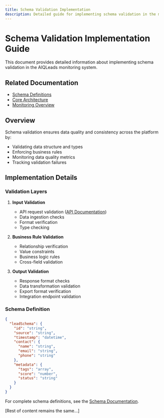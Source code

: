 ```yaml
---
title: Schema Validation Implementation
description: Detailed guide for implementing schema validation in the monitoring system
---
```


# Schema Validation Implementation Guide

This document provides detailed information about implementing schema validation in the AIQLeads monitoring system.

## Related Documentation
- [Schema Definitions](../../schemas/README.md)
- [Core Architecture](../../core/architecture/ai_recommendations.md#data-flow)
- [Monitoring Overview](README.md)

## Overview

Schema validation ensures data quality and consistency across the platform by:
- Validating data structure and types
- Enforcing business rules
- Monitoring data quality metrics
- Tracking validation failures

## Implementation Details

### Validation Layers

1. **Input Validation**
   - API request validation ([API Documentation](../../api/README.md))
   - Data ingestion checks
   - Format verification
   - Type checking

2. **Business Rule Validation**
   - Relationship verification
   - Value constraints
   - Business logic rules
   - Cross-field validation

3. **Output Validation**
   - Response format checks
   - Data transformation validation
   - Export format verification
   - Integration endpoint validation

### Schema Definition

```json
{
  "leadSchema": {
    "id": "string",
    "source": "string",
    "timestamp": "datetime",
    "contact": {
      "name": "string",
      "email": "string",
      "phone": "string"
    },
    "metadata": {
      "tags": "array",
      "score": "number",
      "status": "string"
    }
  }
}
```

For complete schema definitions, see the [Schema Documentation](../../schemas/README.md).

[Rest of content remains the same...]